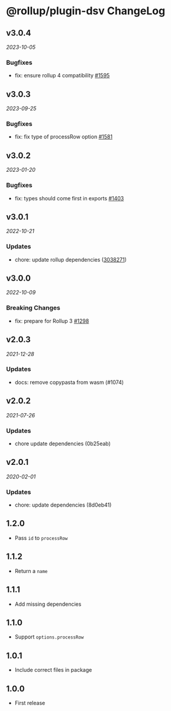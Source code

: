 # @rollup/plugin-dsv ChangeLog

## v3.0.4

_2023-10-05_

### Bugfixes

- fix: ensure rollup 4 compatibility [#1595](https://github.com/rollup/plugins/pull/1595)

## v3.0.3

_2023-09-25_

### Bugfixes

- fix: fix type of processRow option [#1581](https://github.com/rollup/plugins/pull/1581)

## v3.0.2

_2023-01-20_

### Bugfixes

- fix: types should come first in exports [#1403](https://github.com/rollup/plugins/pull/1403)

## v3.0.1

_2022-10-21_

### Updates

- chore: update rollup dependencies ([3038271](https://github.com/rollup/plugins/commit/303827191ede6b2e4eade96c6968ed16a587683f))

## v3.0.0

_2022-10-09_

### Breaking Changes

- fix: prepare for Rollup 3 [#1298](https://github.com/rollup/plugins/pull/1298)

## v2.0.3

_2021-12-28_

### Updates

- docs: remove copypasta from wasm (#1074)

## v2.0.2

_2021-07-26_

### Updates

- chore update dependencies (0b25eab)

## v2.0.1

_2020-02-01_

### Updates

- chore: update dependencies (8d0eb41)

## 1.2.0

- Pass `id` to `processRow`

## 1.1.2

- Return a `name`

## 1.1.1

- Add missing dependencies

## 1.1.0

- Support `options.processRow`

## 1.0.1

- Include correct files in package

## 1.0.0

- First release
